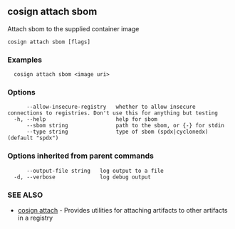 ## cosign attach sbom

Attach sbom to the supplied container image

```
cosign attach sbom [flags]
```

### Examples

```
  cosign attach sbom <image uri>
```

### Options

```
      --allow-insecure-registry   whether to allow insecure connections to registries. Don't use this for anything but testing
  -h, --help                      help for sbom
      --sbom string               path to the sbom, or {-} for stdin
      --type string               type of sbom (spdx|cyclonedx) (default "spdx")
```

### Options inherited from parent commands

```
      --output-file string   log output to a file
  -d, --verbose              log debug output
```

### SEE ALSO

* [cosign attach](cosign_attach.md)	 - Provides utilities for attaching artifacts to other artifacts in a registry


